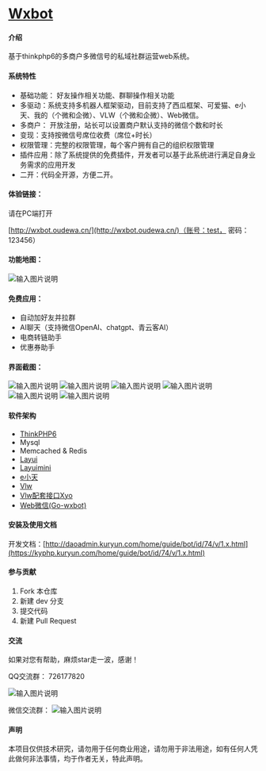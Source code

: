 # [Wxbot](http://daoadmin.kuryun.com/home/guide/bot.html)

#### 介绍
基于thinkphp6的多商户多微信号的私域社群运营web系统。

#### 系统特性

- 基础功能： 好友操作相关功能、群聊操作相关功能
- 多驱动：系统支持多机器人框架驱动，目前支持了西瓜框架、可爱猫、e小天、我的（个微和企微）、VLW（个微和企微）、Web微信。
- 多商户： 开放注册，站长可以设置商户默认支持的微信个数和时长
- 变现：支持按微信号席位收费（席位+时长）
- 权限管理：完整的权限管理，每个客户拥有自己的组织权限管理
- 插件应用：除了系统提供的免费插件，开发者可以基于此系统进行满足自身业务需求的应用开发
- 二开：代码全开源，方便二开。

#### 体验链接：
请在PC端打开

[http://wxbot.oudewa.cn/](http://wxbot.oudewa.cn/)（账号：test， 密码：123456）


#### 功能地图：

![输入图片说明](f-structure.png)

#### 免费应用：
    
- 自动加好友并拉群
- AI聊天（支持微信OpenAI、chatgpt、青云客AI）
- 电商转链助手
- 优惠券助手
    
#### 界面截图：
![输入图片说明](1.png)
![输入图片说明](image.png)
![输入图片说明](3.png)
![输入图片说明](4.png)
![输入图片说明](5.png)
![输入图片说明](6.png)

#### 软件架构
- [ThinkPHP6](https://www.kancloud.cn/manual/thinkphp6_0/)
- Mysql
- Memcached & Redis
- [Layui](https://www.layui.com/) 
- [Layuimini](http://layuimini.99php.cn/)
- [e小天](http://www.wxext.cn)
- [Vlw](http://a.vlwai.cn/)
- [Vlw配套接口Xyo](https://www.yuque.com/httpapi/)
- [Web微信(Go-wxbot)](https://gitee.com/fudaoji/go-wxbot)

#### 安装及使用文档

开发文档：[http://daoadmin.kuryun.com/home/guide/bot/id/74/v/1.x.html](https://kyphp.kuryun.com/home/guide/bot/id/74/v/1.x.html)

#### 参与贡献

1.  Fork 本仓库
2.  新建 dev 分支
3.  提交代码
4.  新建 Pull Request

#### 交流
如果对您有帮助，麻烦star走一波，感谢！

QQ交流群：
726177820

![输入图片说明](https://zyx.images.huihuiba.net/1-5f8afb8796b2f.png "WxBot微信开发框架QQ群聊二维码.png")

微信交流群：
![输入图片说明](wx_group.png)

#### 声明
本项目仅供技术研究，请勿用于任何商业用途，请勿用于非法用途，如有任何人凭此做何非法事情，均于作者无关，特此声明。